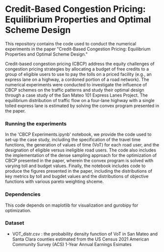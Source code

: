 # Credit-Based Congestion Pricing: Equilibrium Properties and Optimal Scheme Design

This repository contains the code used to conduct the numerical experiments in the paper "Credit-Based Congestion Pricing: Equilibrium Properties and Optimal Scheme Design."

Credit-based congestion pricing (CBCP) address the equity challenges of congestion pricing strategies by allocating a budget of free credits to a group of eligible users to use to pay the tolls on a priced facility (e.g., an express lane on a highway, a cordoned portion of a road network). The numerical experiments were conducted to investigate the influence of CBCP schemes on the traffic patterns and study their optimal design through a case study of the San Mateo 101 Express Lanes Project. The equilibrium distribution of traffic flow on a four-lane highway with a single tolled express lane is estimated by solving the convex program presented in the paper. 

### Running the experiments
In the 'CBCP Experiments.ipynb' notebook, we provide the code used to set-up the case study, including the specification of the travel time functions, the generation of values of time (VoT) for each road user, and the designation of eligible versus ineligible road users. The code also includes the implementation of the dense sampling approach for the optimization of CBCP presented in the paper, wherein the convex program is solved with varying toll and budget values. Finally, the notebook includes code to produce the figures presented in the paper, including the distributions of key metrics by toll and bugdet values and the distributions of objective functions with various pareto weighting shceme.

### Dependencies
This code depends on maplotlib for visualization and gurobipy for optimization.

### Dataset
* VOT_distr.csv : the probability density function of VoT in San Mateo and Santa Clara counties estimated from the US Census 2021 American Community Survey (ACS) 1-Year Annual Earnings Esimates
